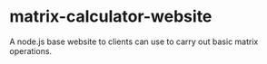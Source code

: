 # matrix-calculator-website
A node.js base website to clients can use to carry out basic matrix operations.
